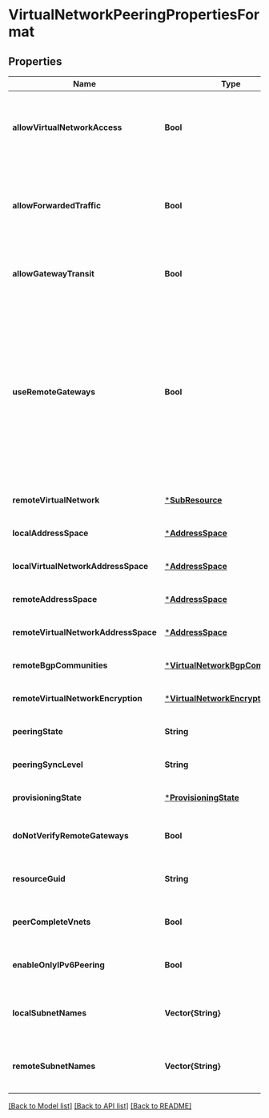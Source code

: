 # VirtualNetworkPeeringPropertiesFormat


## Properties
Name | Type | Description | Notes
------------ | ------------- | ------------- | -------------
**allowVirtualNetworkAccess** | **Bool** | Whether the VMs in the local virtual network space would be able to access the VMs in remote virtual network space. | [optional] [default to nothing]
**allowForwardedTraffic** | **Bool** | Whether the forwarded traffic from the VMs in the local virtual network will be allowed/disallowed in remote virtual network. | [optional] [default to nothing]
**allowGatewayTransit** | **Bool** | If gateway links can be used in remote virtual networking to link to this virtual network. | [optional] [default to nothing]
**useRemoteGateways** | **Bool** | If remote gateways can be used on this virtual network. If the flag is set to true, and allowGatewayTransit on remote peering is also true, virtual network will use gateways of remote virtual network for transit. Only one peering can have this flag set to true. This flag cannot be set if virtual network already has a gateway. | [optional] [default to nothing]
**remoteVirtualNetwork** | [***SubResource**](SubResource.md) |  | [optional] [default to nothing]
**localAddressSpace** | [***AddressSpace**](AddressSpace.md) |  | [optional] [default to nothing]
**localVirtualNetworkAddressSpace** | [***AddressSpace**](AddressSpace.md) |  | [optional] [default to nothing]
**remoteAddressSpace** | [***AddressSpace**](AddressSpace.md) |  | [optional] [default to nothing]
**remoteVirtualNetworkAddressSpace** | [***AddressSpace**](AddressSpace.md) |  | [optional] [default to nothing]
**remoteBgpCommunities** | [***VirtualNetworkBgpCommunities**](VirtualNetworkBgpCommunities.md) |  | [optional] [default to nothing]
**remoteVirtualNetworkEncryption** | [***VirtualNetworkEncryption**](VirtualNetworkEncryption.md) |  | [optional] [default to nothing]
**peeringState** | **String** | The status of the virtual network peering. | [optional] [default to nothing]
**peeringSyncLevel** | **String** | The peering sync status of the virtual network peering. | [optional] [default to nothing]
**provisioningState** | [***ProvisioningState**](ProvisioningState.md) |  | [optional] [default to nothing]
**doNotVerifyRemoteGateways** | **Bool** | If we need to verify the provisioning state of the remote gateway. | [optional] [default to nothing]
**resourceGuid** | **String** | The resourceGuid property of the Virtual Network peering resource. | [optional] [readonly] [default to nothing]
**peerCompleteVnets** | **Bool** | Whether complete virtual network address space is peered. | [optional] [default to nothing]
**enableOnlyIPv6Peering** | **Bool** | Whether only Ipv6 address space is peered for subnet peering. | [optional] [default to nothing]
**localSubnetNames** | **Vector{String}** | List of local subnet names that are subnet peered with remote virtual network. | [optional] [default to nothing]
**remoteSubnetNames** | **Vector{String}** | List of remote subnet names from remote virtual network that are subnet peered. | [optional] [default to nothing]


[[Back to Model list]](../README.md#models) [[Back to API list]](../README.md#api-endpoints) [[Back to README]](../README.md)



